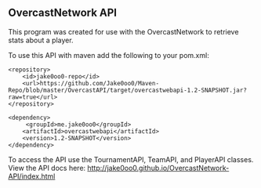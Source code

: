 ## OvercastNetwork API

This program was created for use with the OvercastNetwork to retrieve stats about a player.


To use this API with maven add the following to your pom.xml:

```
<repository>
	<id>jake0oo0-repo</id>
	<url>https://github.com/Jake0oo0/Maven-Repo/blob/master/OvercastAPI/target/overcastwebapi-1.2-SNAPSHOT.jar?raw=true</url>
</repository>

<dependency>
	 <groupId>me.jake0oo0</groupId>
	<artifactId>overcastwebapi</artifactId>
	<version>1.2-SNAPSHOT</version>
</dependency>
```

To access the API use the TournamentAPI, TeamAPI, and PlayerAPI classes.
View the API docs here: http://jake0oo0.github.io/OvercastNetwork-API/index.html